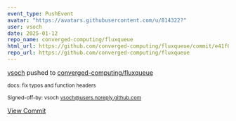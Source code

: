 ```yaml
---
event_type: PushEvent
avatar: "https://avatars.githubusercontent.com/u/814322?"
user: vsoch
date: 2025-01-12
repo_name: converged-computing/fluxqueue
html_url: https://github.com/converged-computing/fluxqueue/commit/e41f01cb69bce67c6b8582e0b030b62577d273bf
repo_url: https://github.com/converged-computing/fluxqueue
---
```


<a href='https://github.com/vsoch' target='_blank'>vsoch</a> pushed to <a href='https://github.com/converged-computing/fluxqueue' target='_blank'>converged-computing/fluxqueue</a>

<small>docs: fix typos and function headers

Signed-off-by: vsoch <vsoch@users.noreply.github.com></small>

<a href='https://github.com/converged-computing/fluxqueue/commit/e41f01cb69bce67c6b8582e0b030b62577d273bf' target='_blank'>View Commit</a>